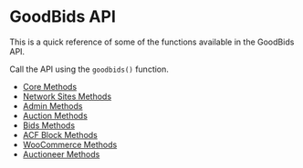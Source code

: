 # GoodBids API

This is a quick reference of some of the functions available in the GoodBids API.

Call the API using the `goodbids()` function.

* [Core Methods](core-methods.md)
* [Network Sites Methods](network-sites-methods.md)
* [Admin Methods](admin-methods.md)
* [Auction Methods](auction-methods.md)
* [Bids Methods](bids-methods.md)
* [ACF Block Methods](acf-block-methods.md)
* [WooCommerce Methods](woocommerce-methods.md)
* [Auctioneer Methods](auctioneer-methods.md)

